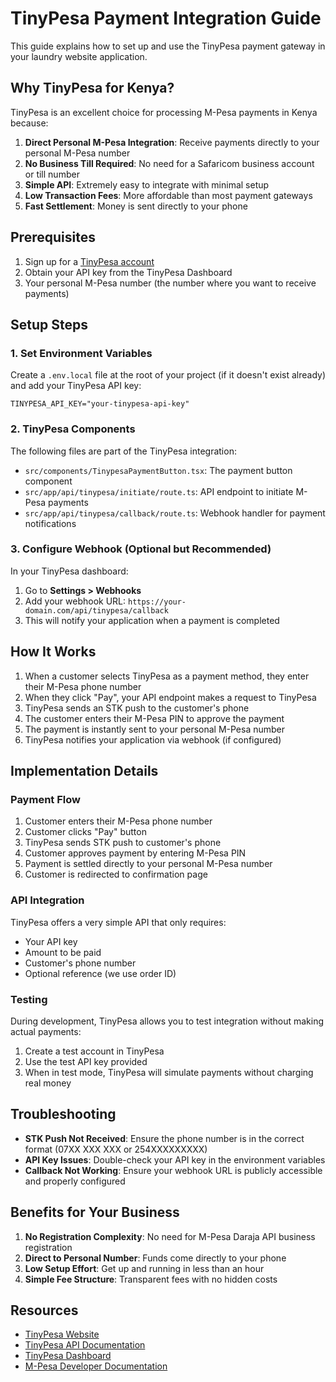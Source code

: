 # TinyPesa Payment Integration Guide

This guide explains how to set up and use the TinyPesa payment gateway in your laundry website application.

## Why TinyPesa for Kenya?

TinyPesa is an excellent choice for processing M-Pesa payments in Kenya because:

1. **Direct Personal M-Pesa Integration**: Receive payments directly to your personal M-Pesa number
2. **No Business Till Required**: No need for a Safaricom business account or till number
3. **Simple API**: Extremely easy to integrate with minimal setup
4. **Low Transaction Fees**: More affordable than most payment gateways
5. **Fast Settlement**: Money is sent directly to your phone

## Prerequisites

1. Sign up for a [TinyPesa account](https://tinypesa.com/signup)
2. Obtain your API key from the TinyPesa Dashboard
3. Your personal M-Pesa number (the number where you want to receive payments)

## Setup Steps

### 1. Set Environment Variables

Create a `.env.local` file at the root of your project (if it doesn't exist already) and add your TinyPesa API key:

```
TINYPESA_API_KEY="your-tinypesa-api-key"
```

### 2. TinyPesa Components

The following files are part of the TinyPesa integration:

- `src/components/TinypesaPaymentButton.tsx`: The payment button component
- `src/app/api/tinypesa/initiate/route.ts`: API endpoint to initiate M-Pesa payments
- `src/app/api/tinypesa/callback/route.ts`: Webhook handler for payment notifications

### 3. Configure Webhook (Optional but Recommended)

In your TinyPesa dashboard:

1. Go to **Settings > Webhooks**
2. Add your webhook URL: `https://your-domain.com/api/tinypesa/callback`
3. This will notify your application when a payment is completed

## How It Works

1. When a customer selects TinyPesa as a payment method, they enter their M-Pesa phone number
2. When they click "Pay", your API endpoint makes a request to TinyPesa
3. TinyPesa sends an STK push to the customer's phone
4. The customer enters their M-Pesa PIN to approve the payment
5. The payment is instantly sent to your personal M-Pesa number
6. TinyPesa notifies your application via webhook (if configured)

## Implementation Details

### Payment Flow

1. Customer enters their M-Pesa phone number
2. Customer clicks "Pay" button
3. TinyPesa sends STK push to customer's phone
4. Customer approves payment by entering M-Pesa PIN
5. Payment is settled directly to your personal M-Pesa number
6. Customer is redirected to confirmation page

### API Integration

TinyPesa offers a very simple API that only requires:

- Your API key
- Amount to be paid
- Customer's phone number
- Optional reference (we use order ID)

### Testing

During development, TinyPesa allows you to test integration without making actual payments:

1. Create a test account in TinyPesa
2. Use the test API key provided
3. When in test mode, TinyPesa will simulate payments without charging real money

## Troubleshooting

- **STK Push Not Received**: Ensure the phone number is in the correct format (07XX XXX XXX or 254XXXXXXXXX)
- **API Key Issues**: Double-check your API key in the environment variables
- **Callback Not Working**: Ensure your webhook URL is publicly accessible and properly configured

## Benefits for Your Business

1. **No Registration Complexity**: No need for M-Pesa Daraja API business registration
2. **Direct to Personal Number**: Funds come directly to your phone
3. **Low Setup Effort**: Get up and running in less than an hour
4. **Simple Fee Structure**: Transparent fees with no hidden costs

## Resources

- [TinyPesa Website](https://tinypesa.com)
- [TinyPesa API Documentation](https://tinypesa.com/documentation)
- [TinyPesa Dashboard](https://tinypesa.com/dashboard)
- [M-Pesa Developer Documentation](https://developer.safaricom.co.ke/)
